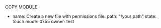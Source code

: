 COPY MODULE

 - name: Create a new file with permissions
   file:
      path: "/your path"
      state: touch
      mode: 0755
      owner: test